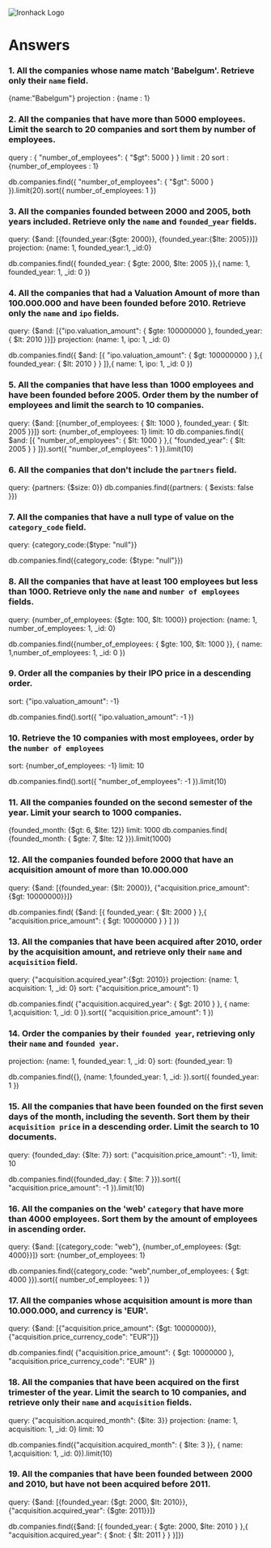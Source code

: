 ![Ironhack Logo](https://i.imgur.com/1QgrNNw.png)

# Answers

### 1. All the companies whose name match 'Babelgum'. Retrieve only their `name` field.

<!-- Your Code Goes Here -->
{name:"Babelgum"}
projection : {name : 1}


### 2. All the companies that have more than 5000 employees. Limit the search to 20 companies and sort them by **number of employees**.

<!-- Your Code Goes Here -->
query : { "number_of_employees": { "$gt": 5000 } }
limit : 20
sort : {number_of_employees : 1}

db.companies.find({ "number_of_employees": { "$gt": 5000 } }).limit(20).sort({ number_of_employees: 1 })

### 3. All the companies founded between 2000 and 2005, both years included. Retrieve only the `name` and `founded_year` fields.

<!-- Your Code Goes Here -->
query: {$and: [{founded_year:{$gte: 2000}}, {founded_year:{$lte: 2005}}]}
projection: {name: 1, founded_year:1, _id:0}

db.companies.find({ founded_year: { $gte: 2000, $lte: 2005 }},{ name: 1, founded_year: 1, _id: 0 })


### 4. All the companies that had a Valuation Amount of more than 100.000.000 and have been founded before 2010. Retrieve only the `name` and `ipo` fields.

<!-- Your Code Goes Here -->
query: {$and: [{"ipo.valuation_amount": { $gte: 100000000 }, founded_year: { $lt: 2010 }}]}
projection: {name: 1, ipo: 1, _id: 0}

db.companies.find({ $and: [{ "ipo.valuation_amount": { $gt: 100000000 } },{ founded_year: { $lt: 2010 } } ]},{ name: 1, ipo: 1, _id: 0 })


### 5. All the companies that have less than 1000 employees and have been founded before 2005. Order them by the number of employees and limit the search to 10 companies.

<!-- Your Code Goes Here -->
query: {$and: [{number_of_employees: { $lt: 1000 }, founded_year: { $lt: 2005 }}]}
sort: {number_of_employees: 1}
limit: 10
db.companies.find({ $and: [{ "number_of_employees": { $lt: 1000 } },{ "founded_year": { $lt: 2005 } } ]}).sort({ "number_of_employees": 1 }).limit(10)


### 6. All the companies that don't include the `partners` field.

<!-- Your Code Goes Here -->
query: {partners: {$size: 0}}
db.companies.find({partners: { $exists: false }})

### 7. All the companies that have a null type of value on the `category_code` field.
query: {category_code:{$type: "null"}}

<!-- Your Code Goes Here -->
db.companies.find({category_code: {$type: "null"}})

### 8. All the companies that have at least 100 employees but less than 1000. Retrieve only the `name` and `number of employees` fields.

<!-- Your Code Goes Here -->
query: {number_of_employees: {$gte: 100, $lt: 1000}}
projection: {name: 1, number_of_employees: 1, _id: 0}

db.companies.find({number_of_employees: { $gte: 100, $lt: 1000 }}, { name: 1,number_of_employees: 1, _id: 0 })


### 9. Order all the companies by their IPO price in a descending order.

<!-- Your Code Goes Here -->
sort: {"ipo.valuation_amount": -1}

db.companies.find().sort({ "ipo.valuation_amount": -1 })


### 10. Retrieve the 10 companies with most employees, order by the `number of employees`

<!-- Your Code Goes Here -->
sort: {number_of_employees: -1}
limit: 10

db.companies.find().sort({ "number_of_employees": -1 }).limit(10)


### 11. All the companies founded on the second semester of the year. Limit your search to 1000 companies.

<!-- Your Code Goes Here -->
{founded_month: {$gt: 6, $lte: 12}}
limit: 1000
db.companies.find( {founded_month: { $gte: 7, $lte: 12 }}).limit(1000)


### 12. All the companies founded before 2000 that have an acquisition amount of more than 10.000.000

<!-- Your Code Goes Here -->
query: {$and: [{founded_year: {$lt: 2000}}, {"acquisition.price_amount": {$gt: 10000000}}]}

db.companies.find( {$and: [{ founded_year: { $lt: 2000 } },{ "acquisition.price_amount": { $gt: 10000000 } } ] })


### 13. All the companies that have been acquired after 2010, order by the acquisition amount, and retrieve only their `name` and `acquisition` field.

<!-- Your Code Goes Here -->
query: {"acquisition.acquired_year":{$gt: 2010}}
projection: {name: 1, acquisition: 1, _id: 0}
sort: {"acquisition.price_amount": 1}

db.companies.find( {"acquisition.acquired_year": { $gt: 2010 } }, { name: 1,acquisition: 1, _id: 0 }).sort({ "acquisition.price_amount": 1 })


### 14. Order the companies by their `founded year`, retrieving only their `name` and `founded year`.

<!-- Your Code Goes Here -->
projection: {name: 1, founded_year: 1, _id: 0}
sort: {founded_year: 1}

db.companies.find({}, {name: 1,founded_year: 1, _id: }).sort({ founded_year: 1 })


### 15. All the companies that have been founded on the first seven days of the month, including the seventh. Sort them by their `acquisition price` in a descending order. Limit the search to 10 documents.

<!-- Your Code Goes Here -->
query: {founded_day: {$lte: 7}}
sort: {"acquisition.price_amount": -1},
limit: 10

db.companies.find({founded_day: { $lte: 7 }}).sort({ "acquisition.price_amount": -1 }).limit(10)


### 16. All the companies on the 'web' `category` that have more than 4000 employees. Sort them by the amount of employees in ascending order.

<!-- Your Code Goes Here -->
query: {$and: [{category_code: "web"}, {number_of_employees: {$gt: 4000}}]}
sort: {number_of_employees: 1}

db.companies.find({category_code: "web",number_of_employees: { $gt: 4000 }}).sort({ number_of_employees: 1 })


### 17. All the companies whose acquisition amount is more than 10.000.000, and currency is 'EUR'.

<!-- Your Code Goes Here -->
query: {$and: [{"acquisition.price_amount": {$gt: 10000000}}, {"acquisition.price_currency_code": "EUR"}]}

db.companies.find( {"acquisition.price_amount": { $gt: 10000000 }, "acquisition.price_currency_code": "EUR" })


### 18. All the companies that have been acquired on the first trimester of the year. Limit the search to 10 companies, and retrieve only their `name` and `acquisition` fields.

<!-- Your Code Goes Here -->
query: {"acquisition.acquired_month": {$lte: 3}}
projection: {name: 1, acquisition: 1, _id: 0}
limit: 10

db.companies.find({"acquisition.acquired_month": { $lte: 3 }}, { name: 1,acquisition: 1, _id: 0}).limit(10)


### 19. All the companies that have been founded between 2000 and 2010, but have not been acquired before 2011.

<!-- Your Code Goes Here -->
query: {$and: [{founded_year: {$gt: 2000, $lt: 2010}}, {"acquisition.acquired_year": {$gte: 2011}}]}

db.companies.find({$and: [{ founded_year: { $gte: 2000, $lte: 2010 } },{ "acquisition.acquired_year": { $not: { $lt: 2011 } } }]})

